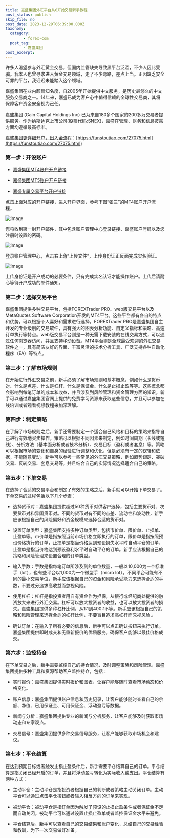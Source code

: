 ```yaml
---
title: 嘉盛集团外汇平台从0开始交易新手教程
post_status: publish
skip_file: no
post_date: 2023-12-29T06:39:00.000Z
taxonomy:
  category:
        - forex-com
  post_tag:
        - 嘉盛集团
post_excerpt: 
---
```

许多人渴望参与外汇黄金交易，但国内监管缺失导致黑平台泛滥，不少人因此受骗。我本人也曾寻求进入黄金交易领域，走了不少弯路，差点上当。正因缺乏安全可靠的平台，我迟迟未能踏入这个领域。

嘉盛集团在业内颇具知名度，自2005年开始提供中文服务，是历史最悠久的中文服务交易商之一。14年来，嘉盛已成为客户心中值得信赖的全球性交易商，其将保障客户资金安全视为己任。

嘉盛集团 (Gain Capital Holdings Inc) 已为来自180多个国家的200多万交易者提供服务。作为纳斯达克上市公司(股票代码:SNEX)，嘉盛在管理、财务和信息披露方面均遵循最高标准。

[嘉盛集团更详细开户，出入金流程](https://funstoutiao.com/27075.html)：[https://funstoutiao.com/27075.html](https://funstoutiao.com/27075.html)

### 第一步：开设账户

* [嘉盛集团MT4账户开户链接](https://s.ssgg.net/jsmt4)

* [嘉盛集团MT5账户开户链接](https://s.ssgg.net/jsmt5)

* [嘉盛专属交易平台开户链接](https://s.ssgg.net/js)

点击上面对应的开户链接，进入开户界面，参考下图“张三”的MT4账户开户流程。

![Image](https://prod-files-secure.s3.us-west-2.amazonaws.com/39ed1227-6d7d-4570-be36-9ccd4a2c4241/7a167aea-686b-400d-af59-4e18eb607a40/640.png?X-Amz-Algorithm=AWS4-HMAC-SHA256&X-Amz-Content-Sha256=UNSIGNED-PAYLOAD&X-Amz-Credential=ASIAZI2LB466TQGXWGD5%2F20250416%2Fus-west-2%2Fs3%2Faws4_request&X-Amz-Date=20250416T221308Z&X-Amz-Expires=3600&X-Amz-Security-Token=IQoJb3JpZ2luX2VjEMb%2F%2F%2F%2F%2F%2F%2F%2F%2F%2FwEaCXVzLXdlc3QtMiJHMEUCIQCVWU6e1on%2BA89dq27To%2BzRhzuIAvSbRx7DFJpqe5nO7gIgSY9ZcYiXSDydqV2udhjRR%2BU8xoP9Bgj3opwAkz5XPrcq%2FwMITxAAGgw2Mzc0MjMxODM4MDUiDFJawyf0BOROyPa6eircA%2FDh94EuS2zqFTFMxbCl6sIGz02FYLXKqMJR67vDw00ZEKr9CHLMT9mtVydhCdH45aea2Hof4fHnD4zxArq%2Bz1kxI77VKA7wwTD38p3Th1cbkijwwL6TGl%2FNgarGtxpAUV5oLusUWU3gj%2B5Vd1pz2piJSwBvBHxyFFxCW7c7pPtNaQn3i2sz4EgvF8UdCG0jjBGsqEHieHdHMNbwBMESK4GquffcyMjTVEUB45aR3xWHL4EDjOM4ncJSTX2IlLJ9ij9iF0rXph1kRhBx5pl7uCne99uTxQzAg%2Fz9f3Zye%2FAq2INYfr8U6gRTDuEsHSm4AXKXc%2Btby%2Fs%2BQjBVP0JL83NKkWL%2BgK9JVS%2FKhcq5wberIbSbLK6pf35DxzHbnQvD07ecqoksB5IP9MpSsu6MVkGD6hHkGZfVinKm7oTZvtOt9%2FRHUUjePgsZQNOFVoP9lpBOP7YeqgCdtcdBIrl3pIlccjV1RONTrvXjoM4jqJFA73vqosAOncG0H%2BOsu14MuBmwD5rEfNNuhE2ZdACY7snk7Hh5uVAeOmQVPZk7dAtsho%2FH1Gwlly78HvPittL6zgSxow4kt9Y%2BvfXn1bjyIJR0h%2BUTF8ZzdOTsjQCZNhEIXJJECjWyHDpX8Qx%2FMMbEgMAGOqUBJYvoaYhZ2R546bIndGrG6tkaDdROGZB46R3sueYn7ar48lPJFP5XnSRGz5TFZmU9MyRwvz3eLVWheAmD%2B5uDTB60c4gFf2kh5iiT%2FgbXKHw7G7rMUwN8tzIpC8cKXQDhNwe98Bd%2Bz7fYIlNWT1jNYIdg3H1tkR%2FTKawUCPMM4MQPVk0NRgGPIbYSwhG6x2Pf%2FS%2FQVpiIa80LHFUPk8HZuzg4FAJO&X-Amz-Signature=3ec1d0cd704022b473ecc36f05437c7efe68737914dbec1849076e13a5b8848d&X-Amz-SignedHeaders=host&x-id=GetObject)

您将收到第一封开户邮件，其中包含账户管理中心登录链接、嘉盛账户号码以及您注册时设置的密码。

![Image](https://prod-files-secure.s3.us-west-2.amazonaws.com/39ed1227-6d7d-4570-be36-9ccd4a2c4241/eaa1c6b3-2877-4284-a0e1-530e222c27fb/image.png?X-Amz-Algorithm=AWS4-HMAC-SHA256&X-Amz-Content-Sha256=UNSIGNED-PAYLOAD&X-Amz-Credential=ASIAZI2LB466TQGXWGD5%2F20250416%2Fus-west-2%2Fs3%2Faws4_request&X-Amz-Date=20250416T221308Z&X-Amz-Expires=3600&X-Amz-Security-Token=IQoJb3JpZ2luX2VjEMb%2F%2F%2F%2F%2F%2F%2F%2F%2F%2FwEaCXVzLXdlc3QtMiJHMEUCIQCVWU6e1on%2BA89dq27To%2BzRhzuIAvSbRx7DFJpqe5nO7gIgSY9ZcYiXSDydqV2udhjRR%2BU8xoP9Bgj3opwAkz5XPrcq%2FwMITxAAGgw2Mzc0MjMxODM4MDUiDFJawyf0BOROyPa6eircA%2FDh94EuS2zqFTFMxbCl6sIGz02FYLXKqMJR67vDw00ZEKr9CHLMT9mtVydhCdH45aea2Hof4fHnD4zxArq%2Bz1kxI77VKA7wwTD38p3Th1cbkijwwL6TGl%2FNgarGtxpAUV5oLusUWU3gj%2B5Vd1pz2piJSwBvBHxyFFxCW7c7pPtNaQn3i2sz4EgvF8UdCG0jjBGsqEHieHdHMNbwBMESK4GquffcyMjTVEUB45aR3xWHL4EDjOM4ncJSTX2IlLJ9ij9iF0rXph1kRhBx5pl7uCne99uTxQzAg%2Fz9f3Zye%2FAq2INYfr8U6gRTDuEsHSm4AXKXc%2Btby%2Fs%2BQjBVP0JL83NKkWL%2BgK9JVS%2FKhcq5wberIbSbLK6pf35DxzHbnQvD07ecqoksB5IP9MpSsu6MVkGD6hHkGZfVinKm7oTZvtOt9%2FRHUUjePgsZQNOFVoP9lpBOP7YeqgCdtcdBIrl3pIlccjV1RONTrvXjoM4jqJFA73vqosAOncG0H%2BOsu14MuBmwD5rEfNNuhE2ZdACY7snk7Hh5uVAeOmQVPZk7dAtsho%2FH1Gwlly78HvPittL6zgSxow4kt9Y%2BvfXn1bjyIJR0h%2BUTF8ZzdOTsjQCZNhEIXJJECjWyHDpX8Qx%2FMMbEgMAGOqUBJYvoaYhZ2R546bIndGrG6tkaDdROGZB46R3sueYn7ar48lPJFP5XnSRGz5TFZmU9MyRwvz3eLVWheAmD%2B5uDTB60c4gFf2kh5iiT%2FgbXKHw7G7rMUwN8tzIpC8cKXQDhNwe98Bd%2Bz7fYIlNWT1jNYIdg3H1tkR%2FTKawUCPMM4MQPVk0NRgGPIbYSwhG6x2Pf%2FS%2FQVpiIa80LHFUPk8HZuzg4FAJO&X-Amz-Signature=f3cb2c45330533f95e5e5615a4b55b2a06df7d26ae473bf9dc49635a58ed6761&X-Amz-SignedHeaders=host&x-id=GetObject)

登录账户管理中心，点击右上角“上传文件”，上传身份证正反面完成实名验证。

![Image](https://prod-files-secure.s3.us-west-2.amazonaws.com/39ed1227-6d7d-4570-be36-9ccd4a2c4241/54090639-09fc-46b4-a135-e0289f707147/image.png?X-Amz-Algorithm=AWS4-HMAC-SHA256&X-Amz-Content-Sha256=UNSIGNED-PAYLOAD&X-Amz-Credential=ASIAZI2LB466TQGXWGD5%2F20250416%2Fus-west-2%2Fs3%2Faws4_request&X-Amz-Date=20250416T221308Z&X-Amz-Expires=3600&X-Amz-Security-Token=IQoJb3JpZ2luX2VjEMb%2F%2F%2F%2F%2F%2F%2F%2F%2F%2FwEaCXVzLXdlc3QtMiJHMEUCIQCVWU6e1on%2BA89dq27To%2BzRhzuIAvSbRx7DFJpqe5nO7gIgSY9ZcYiXSDydqV2udhjRR%2BU8xoP9Bgj3opwAkz5XPrcq%2FwMITxAAGgw2Mzc0MjMxODM4MDUiDFJawyf0BOROyPa6eircA%2FDh94EuS2zqFTFMxbCl6sIGz02FYLXKqMJR67vDw00ZEKr9CHLMT9mtVydhCdH45aea2Hof4fHnD4zxArq%2Bz1kxI77VKA7wwTD38p3Th1cbkijwwL6TGl%2FNgarGtxpAUV5oLusUWU3gj%2B5Vd1pz2piJSwBvBHxyFFxCW7c7pPtNaQn3i2sz4EgvF8UdCG0jjBGsqEHieHdHMNbwBMESK4GquffcyMjTVEUB45aR3xWHL4EDjOM4ncJSTX2IlLJ9ij9iF0rXph1kRhBx5pl7uCne99uTxQzAg%2Fz9f3Zye%2FAq2INYfr8U6gRTDuEsHSm4AXKXc%2Btby%2Fs%2BQjBVP0JL83NKkWL%2BgK9JVS%2FKhcq5wberIbSbLK6pf35DxzHbnQvD07ecqoksB5IP9MpSsu6MVkGD6hHkGZfVinKm7oTZvtOt9%2FRHUUjePgsZQNOFVoP9lpBOP7YeqgCdtcdBIrl3pIlccjV1RONTrvXjoM4jqJFA73vqosAOncG0H%2BOsu14MuBmwD5rEfNNuhE2ZdACY7snk7Hh5uVAeOmQVPZk7dAtsho%2FH1Gwlly78HvPittL6zgSxow4kt9Y%2BvfXn1bjyIJR0h%2BUTF8ZzdOTsjQCZNhEIXJJECjWyHDpX8Qx%2FMMbEgMAGOqUBJYvoaYhZ2R546bIndGrG6tkaDdROGZB46R3sueYn7ar48lPJFP5XnSRGz5TFZmU9MyRwvz3eLVWheAmD%2B5uDTB60c4gFf2kh5iiT%2FgbXKHw7G7rMUwN8tzIpC8cKXQDhNwe98Bd%2Bz7fYIlNWT1jNYIdg3H1tkR%2FTKawUCPMM4MQPVk0NRgGPIbYSwhG6x2Pf%2FS%2FQVpiIa80LHFUPk8HZuzg4FAJO&X-Amz-Signature=c95d9704c8fe6e271378fae2558e8f2c978fed63c540301e416ad85c557eba98&X-Amz-SignedHeaders=host&x-id=GetObject)

上传身份证是开户成功的必要条件，只有完成实名认证才能操作账户。上传后请耐心等待开户成功的邮件通知。

### 第二步：选择交易平台

嘉盛集团提供多种交易平台，包括FOREXTrader PRO、web版交易平台以及MetaQuotes Software Corporation开发的MT4平台。这些平台都有各自的特点和优势，可以根据个人喜好和需求进行选择。FOREXTrader PRO是嘉盛集团自主开发的专业级别的交易软件，具有强大的图表分析功能、自定义指标和策略、高速订单执行等特点。web版交易平台则是一种无需下载安装的在线交易方式，可以通过任何浏览器访问，并且支持移动设备。MT4平台则是全球最受欢迎的外汇交易软件之一，具有简洁友好的界面、丰富灵活的技术分析工具、广泛支持各种自动化程序（EA）等特点。

### 第三步：了解市场规则

在开始进行外汇交易之前，新手必须了解市场规则和基本概念，例如什么是货币对、什么是点差、什么是杠杆、什么是保证金、什么是止损止盈等等。这些概念都会影响到每笔订单的成本和收益，并且涉及到风险管理和资金管理方面的知识。新手可以通过嘉盛集团官网上提供的免费学习资源来获取这些信息，并且可以参加在线培训或者观看视频教程来加深理解。

### 第四步：制定策略

在了解了市场规则之后，新手还需要制定一个适合自己风格和目标的策略来指导自己进行有效地买卖操作。策略可以根据不同因素来制定，例如时间周期（长线或短线）、分析方法（基本面分析或者技术分析）、交易目标（盈利或者套息）等。策略可以根据市场的变化和自身的经验进行调整和优化，但是必须有一定的逻辑和依据，不能随意变动。新手可以参考一些常见的外汇交易策略，例如趋势跟踪、突破交易、反转交易、套息交易等，并且结合自己的实际情况选择适合自己的策略。

### 第五步：下单交易

在选择了合适的交易平台和制定了有效的策略之后，新手就可以开始下单交易了。下单交易的过程包括以下几个步骤：

* 选择货币对：嘉盛集团提供超过50种货币对供客户选择，包括主要货币对、次要货币对和异国货币对。不同的货币对有不同的点差、流动性和波动性，新手应该根据自己的风险偏好和资金规模来选择合适的货币对。

* 设置订单类型：嘉盛集团支持多种订单类型，包括市价单、限价单、止损单、止盈单等。市价单是指按照当前市场价格立即执行的订单，限价单是指按照预设价格执行的订单，止损单是指当价格达到预设损失水平时自动平仓的订单，止盈单是指当价格达到预设盈利水平时自动平仓的订单。新手应该根据自己的策略和风险管理来设置合理的订单类型。

* 输入手数：手数是指每笔订单所涉及到的单位数量，一般以10,000为一个标准手（lot），也有些平台以1,000为一个微型手（micro lot）。不同平台可能有不同的最小交易单位，新手应该根据自己的资金和风险承受能力来选择合适的手数，不要过分追求高收益而忽视风险。

* 使用杠杆：杠杆是指投资者用自有资金作为担保，从银行或经纪商处提供的融资放大来进行外汇交易。杠杆可以放大投资者的收益，也可以放大投资者的损失。嘉盛集团提供多种杠杆比例，从1:1到400:1不等。新手应该根据自己的策略和风险管理来选择合适的杠杆比例，不要盲目追求高杠杆而忽视风险 。

* 确认订单：在输入了所有必要的信息后，新手可以点击确认按钮来执行订单。嘉盛集团提供即时成交和无重新报价的优质服务，确保客户能够以最佳价格成交。

### 第六步：监控持仓

在下单交易之后，新手需要监控自己的持仓情况，及时调整策略和风险管理。嘉盛集团提供多种工具和资源帮助客户监控持仓，包括：

* 实时报价：嘉盛集团提供实时报价和图表，让客户能够随时查看市场动态和价格变化。

* 账户信息：嘉盛集团提供账户信息和历史记录，让客户能够随时查看自己的余额、净值、已用保证金、可用保证金、浮动盈亏等数据。

* 新闻与分析：嘉盛集团提供专业的新闻与分析服务，让客户能够及时获取市场动态和专家观点。

* 交易信号：嘉盛集团提供多种交易信号服务，让客户能够获取市场机会和建议。

### 第七步：平仓结算

在达到预期目标或者触发止损止盈条件后，新手需要平仓结算自己的订单。平仓结算是指关闭已经开启的订单，并且将浮动盈亏转化为实际收入或支出。平仓结算有两种方式：

* 主动平仓：主动平仓是指投资者根据自己的判断或者策略主动关闭订单。主动平仓可以通过点击平仓按钮或者输入相反方向的订单来实现。

* 被动平仓：被动平仓是指订单因为触发了预设的止损止盈条件或者保证金不足而自动关闭。被动平仓可以通过设置止损止盈单或者监控保证金水平来避免。

* 平仓结算后，新手可以查看自己的交易结果和账户变化，总结自己的交易经验和教训，为下一次交易做好准备。